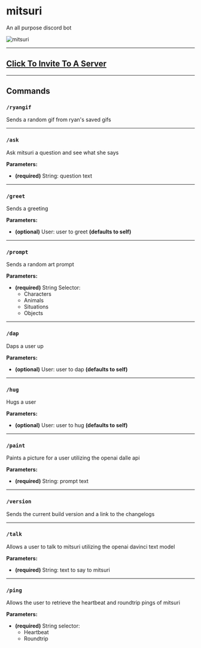 # mitsuri

An all purpose discord bot

![mitsuri](https://media.discordapp.net/attachments/790703174746636328/1040057921947578408/tumblr_4ddb73070eb53c6a0b0dea43cc2781cd_c1cecc63_1280_cropped.png)

---

## [Click To Invite To A Server](https://discord.com/api/oauth2/authorize?client_id=969343378535903262&scope=applications.commands)

---

## Commands

### `/ryangif`

Sends a random gif from ryan's saved gifs

---

### `/ask`

Ask mitsuri a question and see what she says

**Parameters:**

- **(required)** String: question text

---

### `/greet`

Sends a greeting

**Parameters:**

- **(optional)** User: user to greet **(defaults to self)**

---

### `/prompt`

Sends a random art prompt

**Parameters:**

- **(required)** String Selector: 
  - Characters
  - Animals
  - Situations
  - Objects

---

### `/dap`

Daps a user up

**Parameters:**

- **(optional)** User: user to dap **(defaults to self)**

---

### `/hug`

Hugs a user

**Parameters:**

- **(optional)** User: user to hug **(defaults to self)**

---

### `/paint`

Paints a picture for a user utilizing the openai dalle api

**Parameters:**

- **(required)** String: prompt text

---

### `/version`

Sends the current build version and a link to the changelogs

---

### `/talk`

Allows a user to talk to mitsuri utilizing the openai davinci text model

**Parameters:**

- **(required)** String: text to say to mitsuri

---

### `/ping`

Allows the user to retrieve the heartbeat and roundtrip pings of mitsuri

**Parameters:**

- **(required)** String selector:
  - Heartbeat
  - Roundtrip
